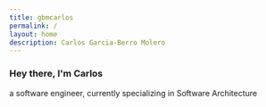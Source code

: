 ```yaml
---
title: gbmcarlos
permalink: /
layout: home
description: Carlos Garcia-Berro Molero
---
```


### Hey there, I'm Carlos

a software engineer, currently specializing in Software Architecture
